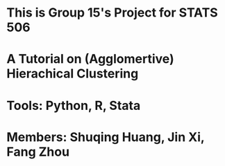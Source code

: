 # This is Group 15's Project for STATS 506
# A Tutorial on (Agglomertive) Hierachical Clustering
# Tools: Python, R, Stata
# Members: Shuqing Huang, Jin Xi, Fang Zhou
